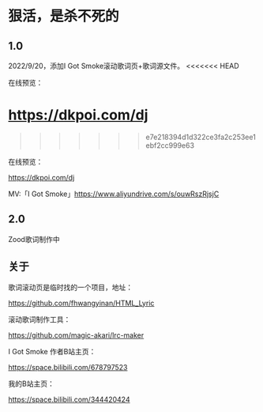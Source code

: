 # 狠活，是杀不死的
## 1.0

2022/9/20，添加I Got Smoke滚动歌词页+歌词源文件。
<<<<<<< HEAD

在线预览：

https://dkpoi.com/dj
=======
>>>>>>> e7e218394d1d322ce3fa2c253ee1ebf2cc999e63

在线预览：

https://dkpoi.com/dj

MV:「I Got Smoke」https://www.aliyundrive.com/s/ouwRszRjsjC


## 2.0

Zood歌词制作中



## 关于

歌词滚动页是临时找的一个项目，地址：

https://github.com/fhwangyinan/HTML_Lyric

滚动歌词制作工具：

https://github.com/magic-akari/lrc-maker

I Got Smoke 作者B站主页：

https://space.bilibili.com/678797523

我的B站主页：

https://space.bilibili.com/344420424
